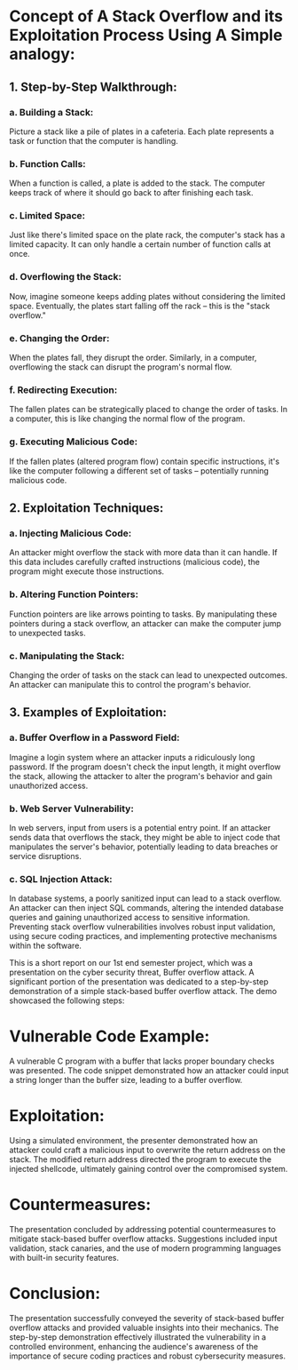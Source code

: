 # Concept of A Stack Overflow and its Exploitation Process Using A Simple analogy:

## 1. Step-by-Step Walkthrough:
### a. Building a Stack:

Picture a stack like a pile of plates in a cafeteria. Each plate represents a task or function that the computer is handling.
### b. Function Calls:

When a function is called, a plate is added to the stack. The computer keeps track of where it should go back to after finishing each task.
### c. Limited Space:

Just like there's limited space on the plate rack, the computer's stack has a limited capacity. It can only handle a certain number of function calls at once.
### d. Overflowing the Stack:

Now, imagine someone keeps adding plates without considering the limited space. Eventually, the plates start falling off the rack – this is the "stack overflow."
### e. Changing the Order:

When the plates fall, they disrupt the order. Similarly, in a computer, overflowing the stack can disrupt the program's normal flow.
### f. Redirecting Execution:

The fallen plates can be strategically placed to change the order of tasks. In a computer, this is like changing the normal flow of the program.
### g. Executing Malicious Code:

If the fallen plates (altered program flow) contain specific instructions, it's like the computer following a different set of tasks – potentially running malicious code.
## 2. Exploitation Techniques:
### a. Injecting Malicious Code:

An attacker might overflow the stack with more data than it can handle. If this data includes carefully crafted instructions (malicious code), the program might execute those instructions.
### b. Altering Function Pointers:

Function pointers are like arrows pointing to tasks. By manipulating these pointers during a stack overflow, an attacker can make the computer jump to unexpected tasks.
### c. Manipulating the Stack:

Changing the order of tasks on the stack can lead to unexpected outcomes. An attacker can manipulate this to control the program's behavior.
## 3. Examples of Exploitation:
### a. Buffer Overflow in a Password Field:

Imagine a login system where an attacker inputs a ridiculously long password. If the program doesn't check the input length, it might overflow the stack, allowing the attacker to alter the program's behavior and gain unauthorized access.
### b. Web Server Vulnerability:

In web servers, input from users is a potential entry point. If an attacker sends data that overflows the stack, they might be able to inject code that manipulates the server's behavior, potentially leading to data breaches or service disruptions.
### c. SQL Injection Attack:

In database systems, a poorly sanitized input can lead to a stack overflow. An attacker can then inject SQL commands, altering the intended database queries and gaining unauthorized access to sensitive information.
Preventing stack overflow vulnerabilities involves robust input validation, using secure coding practices, and implementing protective mechanisms within the software.

This is a short report on our 1st end semester project, which was a presentation on the cyber security threat, Buffer overflow attack. A significant portion of the presentation was dedicated to a step-by-step demonstration of a simple stack-based buffer overflow attack. The demo showcased the following steps:

# Vulnerable Code Example:
A vulnerable C program with a buffer that lacks proper boundary checks was presented. The code snippet demonstrated how an attacker could input a string longer than the buffer size, leading to a buffer overflow.

# Exploitation:
Using a simulated environment, the presenter demonstrated how an attacker could craft a malicious input to overwrite the return address on the stack. The modified return address directed the program to execute the injected shellcode, ultimately gaining control over the compromised system.

# Countermeasures:
The presentation concluded by addressing potential countermeasures to mitigate stack-based buffer overflow attacks. Suggestions included input validation, stack canaries, and the use of modern programming languages with built-in security features.

# Conclusion:
The presentation successfully conveyed the severity of stack-based buffer overflow attacks and provided valuable insights into their mechanics. The step-by-step demonstration effectively illustrated the vulnerability in a controlled environment, enhancing the audience's awareness of the importance of secure coding practices and robust cybersecurity measures.
